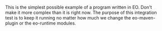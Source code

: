 This is the simplest possible example of a program written in EO.
Don't make it more complex than it is right now.
The purpose of this integration test is to keep it running no matter
how much we change the eo-maven-plugin or the eo-runtime modules.